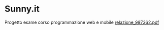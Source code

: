 # Sunny.it
Progetto esame corso programmazione web e mobile 
[relazione_987362.pdf](https://github.com/Culcuz/Sunny.it/files/10891496/relazione_987362.pdf)
